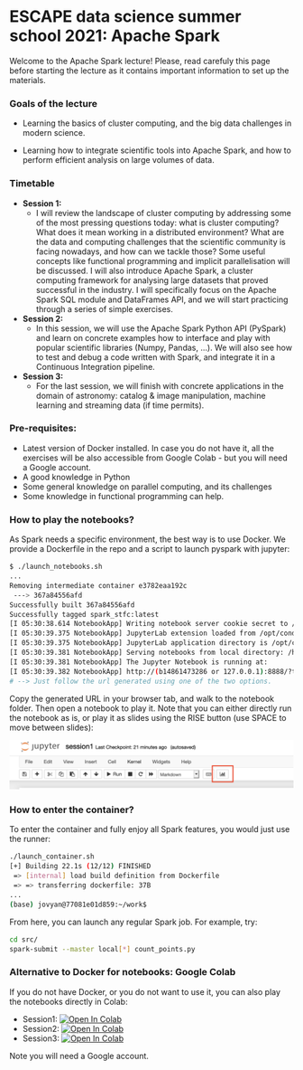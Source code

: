 # ESCAPE data science summer school 2021: Apache Spark

Welcome to the Apache Spark lecture! Please, read carefuly this page before starting the lecture as it contains important information to set up the materials. 

### Goals of the lecture

*  Learning the basics of cluster computing, and the big data challenges in modern science.
- Learning how to integrate scientific tools into Apache Spark, and how to perform efficient analysis on large volumes of data.

### Timetable

- **Session 1:** 
  - I will review the landscape of cluster computing by addressing some of the most pressing questions today: what is cluster computing? What does it mean working in a distributed environment? What are the data and computing challenges that the scientific community is facing nowadays, and how can we tackle those? Some useful concepts like functional programming and implicit parallelisation will be discussed. I will also introduce Apache Spark, a cluster computing framework for analysing large datasets that proved successful in the industry. I will specifically focus on the Apache Spark SQL module and DataFrames API, and we will start practicing through a series of simple exercises.
- **Session 2:** 
  - In this session, we will use the Apache Spark Python API (PySpark) and learn on concrete examples how to interface and play with popular scientific libraries (Numpy, Pandas, ...). We will also see how to test and debug a code written with Spark, and integrate it in a Continuous Integration pipeline.
- **Session 3:** 
  - For the last session, we will finish with concrete applications in the domain of astronomy: catalog & image manipulation, machine learning and streaming data (if time permits).

### Pre-requisites:

- Latest version of Docker installed. In case you do not have it, all the exercises will be also accessible from Google Colab - but you will need a Google account.
- A good knowledge in Python
- Some general knowledge on parallel computing, and its challenges
- Some knowledge in functional programming can help.


### How to play the notebooks?

As Spark needs a specific environment, the best way is to use Docker. We provide a Dockerfile in the repo and a script to launch pyspark with jupyter:

```bash
$ ./launch_notebooks.sh
...
Removing intermediate container e3782eaa192c
 ---> 367a84556afd
Successfully built 367a84556afd
Successfully tagged spark_stfc:latest
[I 05:30:38.614 NotebookApp] Writing notebook server cookie secret to /home/jovyan/.local/share/jupyter/runtime/notebook_cookie_secret
[I 05:30:39.375 NotebookApp] JupyterLab extension loaded from /opt/conda/lib/python3.7/site-packages/jupyterlab
[I 05:30:39.375 NotebookApp] JupyterLab application directory is /opt/conda/share/jupyter/lab
[I 05:30:39.381 NotebookApp] Serving notebooks from local directory: /home/jovyan/work
[I 05:30:39.381 NotebookApp] The Jupyter Notebook is running at:
[I 05:30:39.382 NotebookApp] http://(b14861473286 or 127.0.0.1):8888/?token=aba4b32c134e9fbca8ce99954c9ea2554dc68b7d9990a70c
# --> Just follow the url generated using one of the two options.
```

Copy the generated URL in your browser tab, and walk to the notebook folder. Then open a notebook to play it. Note that you can either directly run the notebook as is, or play it as slides using the RISE button (use SPACE to move between slides):

<img src="pictures/rise_button.png" alt="alt text"/>

### How to enter the container?

To enter the container and fully enjoy all Spark features, you would just use the runner:

```bash
./launch_container.sh
[+] Building 22.1s (12/12) FINISHED
 => [internal] load build definition from Dockerfile                                                                         0.0s
 => => transferring dockerfile: 37B
...
(base) jovyan@77081e01d859:~/work$

```

From here, you can launch any regular Spark job. For example, try:

```bash
cd src/
spark-submit --master local[*] count_points.py
```

### Alternative to Docker for notebooks: Google Colab

If you do not have Docker, or you do not want to use it, you can also play the notebooks directly in Colab:

- Session1: [![Open In Colab](https://colab.research.google.com/assets/colab-badge.svg)]()
- Session2: [![Open In Colab](https://colab.research.google.com/assets/colab-badge.svg)]()
- Session3: [![Open In Colab](https://colab.research.google.com/assets/colab-badge.svg)]()

Note you will need a Google account.